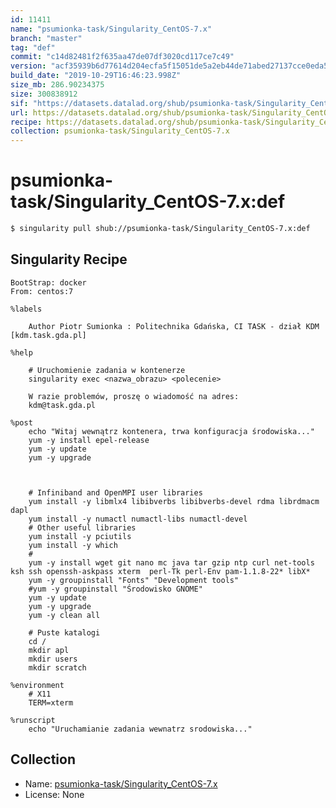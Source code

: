 ```yaml
---
id: 11411
name: "psumionka-task/Singularity_CentOS-7.x"
branch: "master"
tag: "def"
commit: "c14d82481f2f635aa47de07df3020cd117ce7c49"
version: "acf35939b6d77614d204ecfa5f15051de5a2eb44de71abed27137cce0eda59bd"
build_date: "2019-10-29T16:46:23.998Z"
size_mb: 286.90234375
size: 300838912
sif: "https://datasets.datalad.org/shub/psumionka-task/Singularity_CentOS-7.x/def/2019-10-29-c14d8248-acf35939/acf35939b6d77614d204ecfa5f15051de5a2eb44de71abed27137cce0eda59bd.sif"
url: https://datasets.datalad.org/shub/psumionka-task/Singularity_CentOS-7.x/def/2019-10-29-c14d8248-acf35939/
recipe: https://datasets.datalad.org/shub/psumionka-task/Singularity_CentOS-7.x/def/2019-10-29-c14d8248-acf35939/Singularity
collection: psumionka-task/Singularity_CentOS-7.x
---
```


# psumionka-task/Singularity_CentOS-7.x:def

```bash
$ singularity pull shub://psumionka-task/Singularity_CentOS-7.x:def
```

## Singularity Recipe

```singularity
BootStrap: docker
From: centos:7

%labels
    
    Author Piotr Sumionka : Politechnika Gdańska, CI TASK - dział KDM [kdm.task.gda.pl]

%help
    
    # Uruchomienie zadania w kontenerze
    singularity exec <nazwa_obrazu> <polecenie>

    W razie problemów, proszę o wiadomość na adres:
    kdm@task.gda.pl

%post
    echo "Witaj wewnątrz kontenera, trwa konfiguracja środowiska..."
    yum -y install epel-release
    yum -y update
    yum -y upgrade



    # Infiniband and OpenMPI user libraries
    yum install -y libmlx4 libibverbs libibverbs-devel rdma librdmacm dapl
    yum install -y numactl numactl-libs numactl-devel
    # Other useful libraries
    yum install -y pciutils
    yum install -y which
    #
    yum -y install wget git nano mc java tar gzip ntp curl net-tools ksh ssh openssh-askpass xterm  perl-Tk perl-Env pam-1.1.8-22* libX*
    yum -y groupinstall "Fonts" "Development tools"
    #yum -y groupinstall "Środowisko GNOME"
    yum -y update
    yum -y upgrade
    yum -y clean all

    # Puste katalogi
    cd /
    mkdir apl
    mkdir users
    mkdir scratch

%environment
    # X11
    TERM=xterm

%runscript
    echo "Uruchamianie zadania wewnatrz srodowiska..."
```

## Collection

 - Name: [psumionka-task/Singularity_CentOS-7.x](https://github.com/psumionka-task/Singularity_CentOS-7.x)
 - License: None

